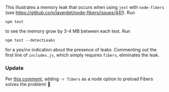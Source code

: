 This illustrates a memory leak that occurs when using `jest` with `node-fibers` (see https://github.com/laverdet/node-fibers/issues/441). Run

```
npm test
```

to see the memory grow by 3-4 MB between each test. Run

```
npm test --detectLeaks
```

for a yes/no indication about the presence of leaks. Commenting out the first line of `includes.js`, which simply requires `fibers`, eliminates the leak.

### Update

Per [this comment](https://github.com/laverdet/node-fibers/issues/441#issuecomment-643467308), adding `-r fibers` as a node option to preload Fibers solves the problem! 🎉
